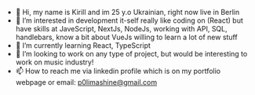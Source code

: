 - 👋 Hi, my name is Kirill and im 25 y.o Ukrainian, right now live in Berlin
- 👀 I’m interested in development it-self really like coding on (React) but have skills at JaveScript, NextJs, NodeJs, working with API, SQL, handlebars, know a bit about VueJs willing to learn a lot of new stuff
- 🌱 I’m currently learning React, TypeScript
- 💞️ I’m looking to work on any type of project, but would be interesting to work on music industry!
- 📫 How to reach me via linkedin profile which is on my portfolio webpage or email: p0limashine@gmail.com

<!---
0mb1/0mb1 is a ✨ special ✨ repository because its `README.md` (this file) appears on your GitHub profile.
You can click the Preview link to take a look at your changes.
--->
